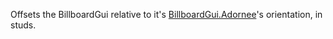 Offsets the BillboardGui relative to it's [BillboardGui.Adornee](https://developer.roblox.com/en-us/api-reference/property/BillboardGui/Adornee)'s orientation, in studs.